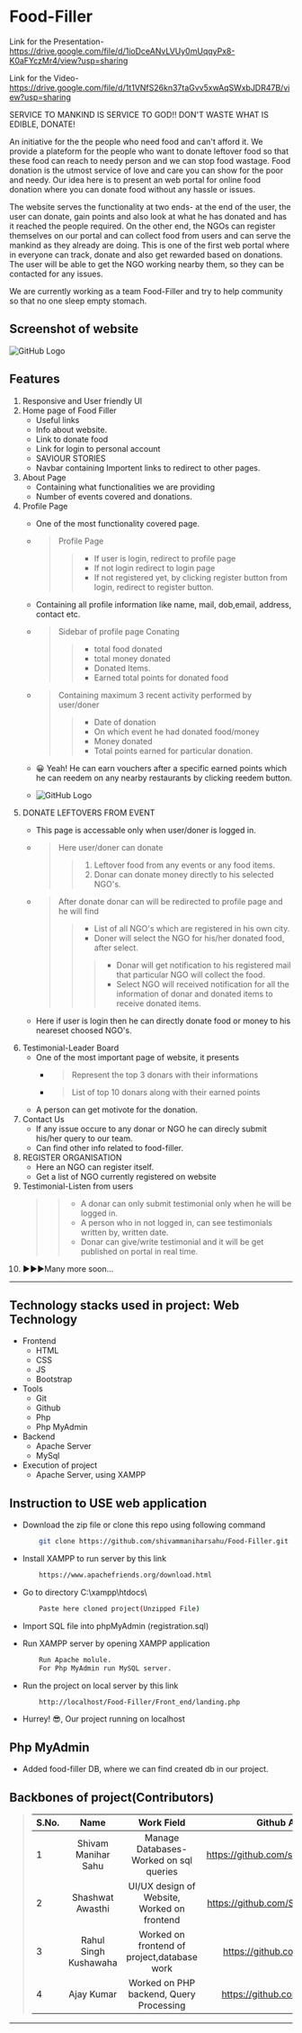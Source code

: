 # Food-Filler 

Link for the Presentation- https://drive.google.com/file/d/1ioDceANvLVUy0mUqqyPx8-K0aFYczMr4/view?usp=sharing

Link for the Video- https://drive.google.com/file/d/1t1VNfS26kn37taGvv5xwAqSWxbJDR47B/view?usp=sharing

SERVICE TO MANKIND IS SERVICE TO GOD!! DON'T WASTE WHAT IS EDIBLE, DONATE!

An initiative for the the people who need food and can't afford it. We provide a plateform for the people who want to donate leftover food so that these food can reach to needy person and we can stop food wastage. Food donation is the utmost service of love and care you can show for the poor and needy. Our idea here is to present an web portal for online food donation where you can donate food without any hassle or issues. 

The website serves the functionality at two ends- at the end of the user, the user can donate, gain points and also look at what he has donated and has it reached the people required. On the other end, the NGOs can register themselves on our portal and can collect food from users and can serve the mankind as they already are doing. This is one of the first web portal where in everyone can track, donate and also get rewarded based on donations. The user will be able to get the NGO working nearby them, so they can be contacted for any issues.

We are currently working as a team Food-Filler and try to help community so that no one sleep empty stomach.

## Screenshot of website

![GitHub Logo](markdown-demo/home.png)
 

## Features

1. Responsive and User friendly UI
2. Home page of Food Filler 
   * Useful links
   * Info about website.
   * Link to donate food
   * Link for login to personal account
   * SAVIOUR STORIES
   * Navbar containing Importent links to redirect to other pages.
3. About Page
   * Containing what functionalities we are providing
   * Number of events covered and donations.
4. Profile Page
   * One of the most functionality covered page.
   * > Profile Page
       >> * If user is login, redirect to profile page
       >> * If not login redirect to login page
       >> * If not registered yet, by clicking register button from login, redirect to register button.
   * Containing all profile information like name, mail, dob,email, address, contact etc. 
   * > Sidebar of profile page Conating 
       >> * total food donated
       >> * total money donated
       >> * Donated Items.
       >> * Earned total points for donated food
   * > Containing maximum 3 recent activity performed by user/doner
       >> * Date of donation
       >> * On which event he had donated food/money
       >> * Money donated
       >> * Total points earned for particular donation.
   * :grinning: Yeah! He can earn vouchers after a specific earned points which he can reedem on any nearby restaurants by clicking reedem button.   
   
   * ![GitHub Logo](markdown-demo/profile.png)   
5. DONATE LEFTOVERS FROM EVENT
   * This page is accessable only when user/doner is logged in.
   * > Here user/doner can donate  
       >> 1. Leftover food from any events or any food items.
       >> 2. Donar can donate money directly to his selected NGO's.
   * > After donate donar can will be redirected to profile page and he will find 
       >> * List of all NGO's which are registered in his own city.
       >> * Doner will select the NGO for his/her donated food, after select.
       >>> * Donar will get notification to his registered mail that particular NGO will collect the food.
       >>> * Select NGO will received notification for all the information of donar and donated items to receive donated items.
       
       
   * Here if user is login then he can directly donate food or money to his neareset choosed NGO's.
6. Testimonial-Leader Board
   * One of the most important page of website, it presents
     * > Represent the top 3 donars with their informations
     * > List of top 10 donars along with their earned points
   * A person can get motivote for the donation.
7. Contact Us
   * If any issue occure to any donar or NGO he can direcly submit his/her query to our team.
   * Can find other info related to food-filler.   
8. REGISTER ORGANISATION
   * Here an NGO can register itself.
   * Get a list of NGO currently registered on website 
9. Testimonial-Listen from users
   >
   >> * A donar can only submit testimonial only when he will be logged in.
   >> * A person who in not logged in, can see testimonials written by, written date.
   >> * Donar can give/write testimonial and it will be get published on portal in real time.   
10. :arrow_forward::arrow_forward::arrow_forward:Many more soon...   

---

## Technology stacks used in project: Web Technology
*  Frontend
   * HTML
   * CSS
   * JS
   * Bootstrap
*  Tools
   * Git
   * Github
   * Php
   * Php MyAdmin
*  Backend
   * Apache Server
   * MySql
*  Execution of project
   * Apache Server, using XAMPP
   
## Instruction to USE web application

*  Download the zip file or clone this repo using following command
   
     ``` bash
         git clone https://github.com/shivammaniharsahu/Food-Filler.git
     ```
*  Install XAMPP to run server by this link
     ``` bash
         https://www.apachefriends.org/download.html
     ```    
         
*  Go to directory C:\xampp\htdocs\
     ``` bash
         Paste here cloned project(Unzipped File) 
     ```
*  Import SQL file into phpMyAdmin (registration.sql)

*  Run XAMPP server by opening XAMPP application
     ``` bash
         Run Apache molule.
         For Php MyAdmin run MySQL server. 
     ```     
*  Run the project on local server by this link
     ``` bash
         http://localhost/Food-Filler/Front_end/landing.php
     ```  
*  Hurrey! 😎, Our project running on localhost  

## Php MyAdmin

*  Added food-filler DB, where we can find created db in our project.

## Backbones of project(Contributors)

>| S.No.         | Name                  | Work Field                                   | Github Account                            |
>| ------------- |:---------------------:|:--------------------------------------------:|:-----------------------------------------:| 
>| 1             | Shivam Manihar Sahu   | Manage Databases- Worked on sql queries      |  https://github.com/shivammaniharsahu/    |
>| 2             | Shashwat Awasthi      | UI/UX design of Website, Worked on frontend  |  https://github.com/ShashwatAwasthi04     |
>| 3             | Rahul Singh Kushawaha | Worked on frontend of project,database work  |  https://github.com/Rahul-skush           | 
>| 4             | Ajay Kumar            | Worked on PHP backend, Query Processing      |  https://github.com/AJAYKR00KJ            |

---
     
     

    

   
   
